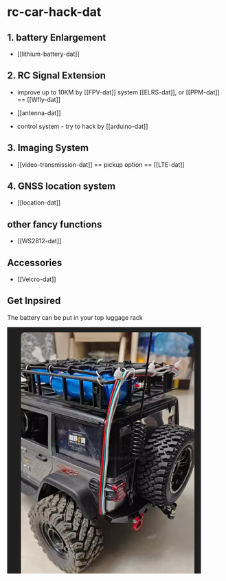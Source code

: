 
# rc-car-hack-dat


## 1. battery Enlargement 

- [[lithium-battery-dat]]

## 2. RC Signal Extension

- improve up to 10KM by [[FPV-dat]] system [[ELRS-dat]], or [[PPM-dat]] == [[Wfly-dat]]

- [[antenna-dat]]

- control system - try to hack by [[arduino-dat]]

## 3. Imaging System 

- [[video-transmission-dat]] == pickup option == [[LTE-dat]]




## 4. GNSS location system 

- [[location-dat]]


## other fancy functions 

- [[WS2812-dat]]




## Accessories

- [[Velcro-dat]]


## Get Inpsired 

The battery can be put in your top luggage rack 

![](2025-05-12-18-37-13.png)
